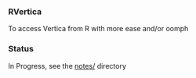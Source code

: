 ### RVertica

To access Vertica from R with more ease and/or oomph

### Status

In Progress, see the
[notes/](https://github.com/eddelbuettel/RVertica/tree/master/notes/) directory


